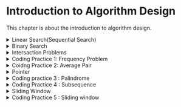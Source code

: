 # Introduction to Algorithm Design

This chapter is about the introduction to algorithm design.

<details>
<summary>Linear Search(Sequential Search)</summary>

# Linear Seacch Description

An algorithm that sequentially **iterates** each element of the list **from left to right** **until a match is found or the whole list has been searched**.

## Pseudocode

This is a for loop, we loop through the array and check if the number of `[i]` from the array is equal to `n`, if it is, we return 1, if not, we return `-1`.

```
LINEARN-SEARCH(array, n):
    for i from 0 to array.length - 1:
        if (array[i] == n):
          return i;
    return -1;
```

## Overview of Linear Search

- Worst-case performance: O(n).
  - The target that we are looking for in the array is at the end of the array.
- Best-case performance: O(1).
  - The target that we are looking for in the array is at the beginning of the array.
- Average performance: O(n/2).
  - Means that you need to at least search half of the array to find the target.

[Linear Search - CS50 Shorts](https://www.youtube.com/watch?v=TwsgCHYmbbA)

</details>

<details>
<summary>Binary Search</summary>

# Binary Search Description

An algorithm that finds the position of a target value within a **sorted array**.

More efficient than linear search, but **ONLY** works on sorted arrays.

## Pseudocode

```
binarySearch(arr, n)
   min = 0
   max = arr.length - 1
   while (min <= max) / 2
         middle = (min + max) / 2
         if (n > arr[middle]):
             min = mid + 1
         else if (n < arr[middle]):
             max = middle - 1
         else:
               return middle
   return -1
```

## Example

```typescript
let numOfArr: number[] = [
  9, 12, 15, 18, 19, 20, 22, 25, 26, 26, 33, 37, 38, 41, 47, 47, 50, 55, 57, 60,
  68, 80, 87, 90, 98, 100, 103, 108, 109, 109, 116, 120, 120, 124, 127, 128,
  131, 135, 135, 139, 143, 145, 151, 155, 156, 158, 163, 164, 165, 169, 169,
  173, 174, 176, 177, 178, 181, 182, 182, 183, 184, 189, 192, 195, 200, 201,
  203, 204, 207, 213, 217, 222, 222, 222, 227, 228, 233, 235, 237, 239, 239,
  243, 248, 251, 252, 257, 260, 260, 263, 268, 270, 271, 271, 276, 281, 284,
  285, 295, 297, 298,
];

function binarySearch(arr: number[], n: number) {
  let min = 0;
  let max = arr.length - 1;
  let step = 0;

  while (min <= max) {
    // step++;
    let middle = Math.floor((max + min) / 2);
    if (n > arr[middle]) {
      min = middle + 1;
    } else if (n < arr[middle]) {
      max = middle - 1;
    } else if (n === arr[middle]) {
      console.log("Found number " + n + " at position " + middle);
      console.log("Found it after " + step + " steps.");
      return middle;
    }
  }

  console.log("Cannot find number " + n);
  return -1;
}

binarySearch(numOfArr, 213);
```

After running the code, here is the result:

![result_of_running_binary_search](./assets/binarySearch.png)

## Explaination

You can try to run code with different numbers, and you will find that the number of steps is at most 6 to 7 steps in this case.

Here is the graph to help us understand the time complexity of binary search:

![explain](./assets/explain.png)

Let assume that the length of the array is `n`, then the result would be:

```
n => n/2 => n/4 => n/8 ... => 1
log2ⁿ (O(log2ⁿ) => O(log n))
```

## Overview of Binary Search

- Worst-case performance: O(log n).
  - If the target is at the end of the array.
- Best-case performance: O(1).
  - If the target is at the beginning of the array.
- Average performance: O(log n).
  - Means that you need to at least search half of the array to find the target.

## Resources

[Introduction to Binary Search by CS Dojo](https://www.youtube.com/watch?v=6ysjqCUv3K4)

</details>

<details>
  <summary>Intersaction Problems</summary>

# Intersaction Problems

Let's say we want to find the intersaction of two arrays, i.e. arr1 is `[1, 2, 3, 4, 5]` and arr2 is `[2, 4, 6, 8, 10]`, then the intersaction of arr1 and arr2 is `[2, 4]`, usually we would compare each element of arr1 with each element of arr2, and if they are the same, we would push the element into a new array, and return the new array.

```typescript
function findIntersaction(arr1: number[], arr2: number[]) {
  let result = [];
  for (let i = 0; i <= arr1.length; i++) {
    for (let j = 0; j <= arr2.length; j++) {
      console.log(arr1[i], arr2[j]);
      if (arr1[i] === arr2[i]) {
        result.push(arr1[i]);
      }
    }
  }
  console.log(result);
  return result;
}

findIntersaction([1, 2, 3, 4, 5], [3, 4, 5, 6, 7]);
```

The result would be:

![intersaction](./assets/intersaction.png)

But let's dive into this function and see how many steps it takes to find the intersaction of two arrays.

![compareArrays](./assets/compareTwoArrays.png)

![loopToFindInteraction](./assets/loopTofindIntersaction.png)

As you can see we need to compare each element of arr1 with each element of arr2, so the time complexity of this function is `O(n^2)` which is not good.

## Counter

"counter" is a variable that is used to count something, e.g. the number of times a loop iterates which we will be using this concept to solve the intersaction problem.

```typescript
//counter.ts

function counter(arr1: number[], arr2: number[]) {
  let result: number[] = [];
  let counter: { [key: number]: number } = {};
  // Concantenate the two arrays
  let arr3: number[] = arr1.concat(arr2);

  // loop through the array and count the number of times each element appears
  for (let i = 0; i < arr3.length; i++) {
    // If the element is not in the counter object, add it and set the value to 1
    if (!counter[arr3[i]]) {
      counter[arr3[i]] = 1;
    }
    // If the element is already in the counter object, increment the value by 1
    counter[arr3[i]]++;
  }
  console.log(counter);

  // loop through the counter object and push the elements that appear more than once into the result array
  for (let property in counter) {
    if (counter[property] >= 3) {
      result.push(parseInt(property));
    }
  }
  console.log(result);
}

counter([1, 2, 3, 4, 5], [3, 4, 5, 6, 7]);
```

first `console.log(counter)` shows that the counter object is:

![counter](./assets/counter.png)

We can see that only `3`, `4`, and `5` appear more than others, so we push them into the result array.

Second `console.log(result)` shows that the result array is:

![result](./assets/counterResult.png)

## Complexity of using counter

- Time complexity: `O(n+m)` (`O(n)`).
  - We only need to loop through the array once.
  </details>

<details>
  <summary>Coding Practice 1: Frequency Problem</summary>

# Coding Practice 1: Frequency Problem

Given two strings `abba` and `bbaa`, write a function that returns `true` if the two strings have the same frequency of characters, and `false` otherwise.

```typescript
// frequency.ts

type Counter = { [key: string]: number };

function checkFrequency(str1: string, str2: string) {
  // make them arrays
  let arr1 = str1.split("");
  let arr2 = str2.split("");

  // Check if they are the same length
  if (arr1.length !== arr2.length) return false;

  // Create two counter objects
  let counter1: Counter = {};
  let counter2: Counter = {};

  // Loop through the first array and count the number of times each element appears

  for (let i = 0; i < arr1.length; i++) {
    if (counter1[arr1[i]]) {
      counter1[arr1[i]]++;
    } else {
      counter1[arr1[i]] = 1;
    }
  }

  for (let j = 0; j < arr2.length; j++) {
    if (counter2[arr2[j]]) {
      counter2[arr2[j]]++;
    } else {
      counter2[arr2[j]] = 1;
    }
  }

  // console.log("counter1",counter1);
  // console.log("counter2",counter2);

  // Check value in counter
  for (let property in counter1) {
    if (!counter1[property]) return false;

    if (counter2[property] !== counter1[property]) return false;

    return true;
  }
}

console.log("Result of checking:", checkFrequency("abba", "aabb"));
```

![frequency](./assets/frequency.png)

Result:

![resultOfChecking1](./assets/resultOfChecking1.png)

</details>

<details>
<summary>Coidng Practice 2: Average Pair</summary>

# Coding Practice 2: Average Pair

Given a sorted array of integers and a target average, determine if there is a pair of values in the array where the average of the pair equals the target average. There may be more than one pair that matches the average target.

Let's try to write down the solution that came across our mind first, ignore the time complexity for now.

```typescript
// averagePair.ts

function averagePair(arr: number[], avg: number) {
  let result: number[] = [];
  // loop through the array
  for (let i = 0; i < arr.length - 1; i++) {
    // loop through the array again
    for (let j = i + 1; j < arr.length; j++) {
      // check if the average of the two numbers is equal to the avg
      if ((arr[i] + arr[j]) / 2 === avg) {
        result.push(arr[i], arr[j]);
      }
    }
  }
  console.log("Checking average pari result:", result);
  return result;
}

averagePair([-11, 0, 1, 2, 3, 5, 8, 20], 1.5);
```

Here is the result:

![averagePairResult](./assets/averagePairResult.png)

</details>

<details>
  <summary> Pointer </summary>

# Pointer

A pointer is a variable that stores the memory address of another variable.

Take the example of the average pair problem, the complexity was O(n^2) which was not good, let's implement the solution with pointers to see if we can improve the time complexity.

```typescript
// pointer.ts

function pointer(arr: number[], avg: number) {
  // create right and left pointer and an empty array

  let result: number[] = [];
  let leftPointer = 0;
  let rightPointer = arr.length - 1;

  while (rightPointer > leftPointer) {
    // create a temporary avg
    let tempoAvg = (arr[rightPointer] + arr[leftPointer]) / 2;

    if (tempoAvg > avg) {
      rightPointer--;
    } else if (tempoAvg < avg) {
      leftPointer++;
    } else if (tempoAvg === avg) {
      result.push(arr[leftPointer], arr[rightPointer]);
      rightPointer--;
      leftPointer++;
    }
  }
  console.log("Result of average pair", result);
  return result;
}

pointer([-11, 0, 1, 2, 3, 5, 8, 20], 1.5);
```

Here is the result:

![pointerResult](./assets/pointerResult.png)

With implementation of pointers, the time complexity is O(n) which is much better than O(n^2).

Here is the graph to help us understand the time complexity of pointers:

![pointerExaplin](./assets/pointerExplain.png)

We move the right pointer to the next if there's no matched, once there's a matched. move both pointers to the next.

</details>

<details>
<summary>Coding practice 3 : Palindrome</summary>

# Coding practice 3 : Palindrome

Palindrome means that a word, phrase, or sequence that reads the same backward as forward, e.g. `madam`, `racecar`.

Let's try to write a function that checks if a string is a palindrome.

```typescript
// palindrome.ts

function checkIsPalindrome(str: string) {
  let rightPointer = str.length - 1;
  let leftPointer = 0;

  while (leftPointer <= rightPointer) {
    if (str[leftPointer] === str[rightPointer]) {
      leftPointer++;
      rightPointer--;
    } else {
      console.log(`${str} is not a palindrome`, false);
      return false;
    }
    console.log(`${str} is a palindrome`, true);
    return true;
  }
}

checkIsPalindrome("tacocat");
checkIsPalindrome("tenet");
checkIsPalindrome("absolute");
```

The result is:

![resultOfCheckingPalindrome](./assets/resultOfPalindrome.png)

</details>

<details>
  <summary> Coding Practice 4 : Subsequence </summary>

# Coding Practice 4 : Subsequence

## What is a subsequence?

A subsequence is a sequence that can be derived from another sequence by deleting some or no elements without changing the order of the remaining elements.

## Example

`abc`, `abg`, `bdf`, `aeg`, `acefg` ... are subsequences of `abcdefg`.

Let's try to write a function to check if a string is a subsequence of another string by using pointers.

```typescript
function checkIsSubsequence(str1: string, str2: string) {
  // There' no point to execute when the length of string 1 is 0
  if (str1.length === 0) return true;

  let pointer1 = 0;
  let pointer2 = 0;

  while (pointer2 <= str2.length) {
    if (str1[pointer1] === str2[pointer2]) {
      pointer1++;
    }
    if (pointer1 >= str1.length) {
      console.log("Result is:", true);
      return true;
    }
    pointer2++;
  }
  console.log("Result is:", false);
  return false;
}

checkIsSubsequence("book", "brooklyn");
checkIsSubsequence("abbbbc", "bbbac");
```

![resultOfSubsequence](./assets/resultOfSubsequence.png)

</details>

<details>
<summary> Sliding Window </summary>

# What is sliding window?

Sliding window is a technique that is used to solve problems that involve a set of consecutive elements in an array or a string.

For example: we have an array of [2, 3, 9, 10, 11], it's like sub-listed and runs over the underlying collection.

![slidingWindow](./assets/slidingWindow.png)s

</details>

<details>
<summary> Coding Practice 5 : Sliding window </summary>

## Coding Practice 5 : Max and min sum

In this coding practice, we are going to find the max and min sum of a subarray of a given array by applying sliding window technique.

Here are arrays and the size is 3

`[2, 7, 3, 0, 6, 1, -5, -12, -11]`

`2` would be our start point, and our end point would be `5`, but how to find the index of `5`? Take a look at the graph below:

![maxSum](./assets/maxSum.png)

We can check the last number from the array which is `-11`, the index of `-11` is `arr.length - 1`, the since the size is `3`, we need to push forward 2 times, therefore the index of `5` is `arr.length - 1 - (n - 1)`, `n` refers to the size `3`.

> `arr.length - 1 - (n - 1)` = `arr.length - n`

</details>
